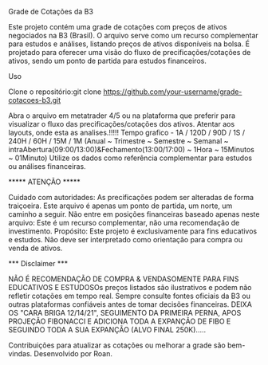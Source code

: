 Grade de Cotações da B3


Este projeto contém uma grade de cotações com preços de ativos negociados na B3 (Brasil). O arquivo serve como um recurso complementar para estudos e análises, listando preços de ativos disponíveis na bolsa. É projetado para oferecer uma visão do fluxo de precificações/cotações de ativos, sendo um ponto de partida para estudos financeiros.



Uso

Clone o repositório:git clone https://github.com/your-username/grade-cotacoes-b3.git



Abra o arquivo em metatrader 4/5 ou na plataforma que preferir para visualizar o fluxo das precificações/cotações dos ativos.
Atentar aos layouts, onde esta as analises.!!!!! 
Tempo grafico - 1A / 120D / 90D / 1S / 240H / 60H / 15M / 1M
(Anual ~ Trimestre ~ Semestre ~ Semanal ~ intraAbertura(09:00/13:00)&Fechamento(13:00/17:00) ~ 1Hora ~ 15Minutos ~ 01Minuto)
Utilize os dados como referência complementar para estudos ou análises financeiras.



*****  ATENÇÃO  *****


Cuidado com autoridades: As precificações podem ser alteradas de forma traiçoeira. Este arquivo é apenas um ponto de partida, um norte, um caminho a seguir.
Não entre em posições financeiras baseado apenas neste arquivo: Este é um recurso complementar, não uma recomendação de investimento.
Propósito: Este projeto é exclusivamente para fins educativos e estudos. Não deve ser interpretado como orientação para compra ou venda de ativos.


***  Disclaimer  ***

NÃO É RECOMENDAÇÃO DE COMPRA & VENDASOMENTE PARA FINS EDUCATIVOS E ESTUDOSOs preços listados são ilustrativos e podem não refletir cotações em tempo real. Sempre consulte fontes oficiais da B3 ou outras plataformas confiáveis antes de tomar decisões financeiras.
DEIXA OS "CARA BRIGA 12/14/21", SEGUIMENTO DA PRIMEIRA PERNA, APOS PROJEÇÃO FIBONACCI E ADICIONA TODA A EXPANÇÃO DE FIBO E SEGUINDO TODA A SUA EXPANÇÃO (ALVO FINAL 250K).....  

Contribuições para atualizar as cotações ou melhorar a grade são bem-vindas.
Desenvolvido por Roan.




